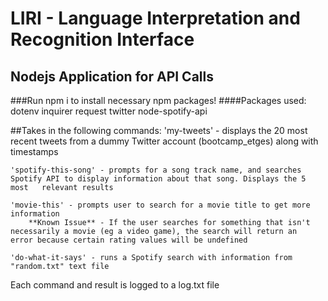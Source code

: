 # LIRI - Language Interpretation and Recognition Interface

## Nodejs Application for API Calls

###Run npm i to install necessary npm packages!
####Packages used:
    dotenv
    inquirer
    request
    twitter
    node-spotify-api

##Takes in the following commands:
    'my-tweets' - displays the 20 most recent tweets from a dummy Twitter   account (bootcamp_etges) along with timestamps

    'spotify-this-song' - prompts for a song track name, and searches   Spotify API to display information about that song. Displays the 5 most   relevant results

    'movie-this' - prompts user to search for a movie title to get more     information
        **Known Issue** - If the user searches for something that isn't     necessarily a movie (eg a video game), the search will return an    error because certain rating values will be undefined

    'do-what-it-says' - runs a Spotify search with information from     "random.txt" text file

Each command and result is logged to a log.txt file
